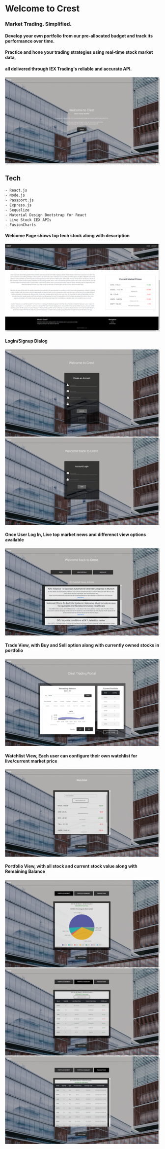 # Welcome to Crest
### Market Trading. Simplified.

#### Develop your own portfolio from our pre-allocated budget and track its performance over time.
#### Practice and hone your trading strategies using real-time stock market data, 
#### all delivered through IEX Trading's reliable and accurate API.

![Landing Page](snap/welcome.png)

## Tech

```
- React.js
- Node.js
- Passport.js
- Express.js
- Sequelize
- Material Design Bootstrap for React
- Live Stock IEX APIs
- FusionCharts
```

#### Welcome Page shows top tech stock along with description

![Part of Landing Page](snap/welcomepage2.png)



#### Login/Signup Dialog 

![Signup Page](snap/signup.png)
![Login Page](snap/login.png)



#### Once User Log In, Live top market news and differenct view options available

![Home](snap/home.png)



#### Trade View, with Buy and Sell option along with currently owned stocks in portfolio

![Trade View](snap/trade.png)



#### Watchlist View, Each user can configure their own watchlist for live/current market price

![Watchlist View](snap/watchlist.png)



#### Portfolio View, with all stock and current stock value along with Remaining Balance

![Portfolio Diversity](snap/portfolio-diversity.png)
![Portfolio Summary](snap/portfolio-summary.png)
![Portfolio Transactions](snap/portfolio-transactions.png)


